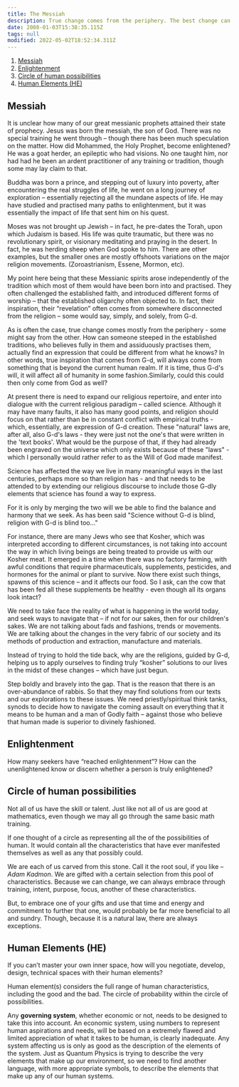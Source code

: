 ```yaml
---
title: The Messiah
description: True change comes from the periphery. The best change can be
date: 2008-01-03T15:38:35.115Z
tags: null
modified: 2022-05-02T18:52:34.311Z
---
```


1. [Messiah](#messiah)
2. [Enlightenment](#enlightenment)
3. [Circle of human possibilities](#circle-of-human-possibilities)
4. [Human Elements (HE)](#human-elements-he)

## Messiah

It is unclear how many of our great messianic prophets attained their state of prophecy. Jesus was born the messiah, the son of God. There was no special training he went through – though there has been much speculation on the matter. How did Mohammed, the Holy Prophet, become enlightened? He was a goat herder, an epileptic who had visions. No one taught him, nor had had he been an ardent practitioner of any training or tradition, though some may lay claim to that.

Buddha was born a prince, and stepping out of luxury into poverty, after encountering the real struggles of life, he went on a long journey of exploration – essentially rejecting all the mundane aspects of life. He may have studied and practised many paths to enlightenment, but it was essentially the impact of life that sent him on his quest.

Moses was not brought up Jewish – in fact, he pre-dates the Torah, upon which Judaism is based. His life was quite traumatic, but there was no revolutionary spirit, or visionary meditating and praying in the desert. In fact, he was herding sheep when God spoke to him. There are other examples, but the smaller ones are mostly offshoots variations on the major religion movements. (Zoroastrianism, Essene, Mormon, etc).

My point here being that these Messianic spirits arose independently of the tradition which most of them would have been born into and practised. They often challenged the established faith, and introduced different forms of worship – that the established oligarchy often objected to. In fact, their inspiration, their “revelation” often comes from somewhere disconnected from the religion – some would say, simply, and solely, from G-d.

As is often the case, true change comes mostly from the periphery - some might say from the other. How can someone steeped in the established traditions, who believes fully in them and assiduously practises them, actually find an expression that could be different from what he knows? In other words, true inspiration that comes from G-d, will always come from something that is beyond the current human realm. If it is time, thus G-d's will, it will affect all of humanity in some fashion.Similarly, could this could then only come from God as well?

At present there is need to expand our religious repertoire, and enter into dialogue with the current religious paradigm – called science. Although it may have many faults, it also has many good points, and religion should focus on that rather than be in constant conflict with empirical truths - which, essentially, are expression of G-d creation. These "natural" laws are, after all, also G-d's laws - they were just not the one's that were written in the 'text books'. What would be the purpose of that, if they had already been engraved on the universe which only exists because of these "laws" - which I personally would rather refer to as the Will of God made manifest.

Science has affected the way we live in many meaningful ways in the last centuries, perhaps more so than religion has - and that needs to be attended to by extending our religious discourse to include those G-dly elements that science has found a way to express.

For it is only by merging the two will we be able to find the balance and harmony that we seek. As has been said "Science without G-d is blind, religion with G-d is blind too..."

For instance, there are many Jews who see that Kosher, which was interpreted according to different circumstances, is not taking into account the way in which living beings are being treated to provide us with our Kosher meat. It emerged in a time when there was no factory farming, with awful conditions that require pharmaceuticals, supplements, pesticides, and hormones for the animal or plant to survive. Now there exist such things, spawns of this science – and it affects our food. So I ask, can the cow that has been fed all these supplements be healthy - even though all its organs look intact?

We need to take face the reality of what is happening in the world today, and seek ways to navigate that – if not for our sakes, then for our children's sakes. We are not talking about fads and fashions, trends or movements. We are talking about the changes in the very fabric of our society and its methods of production and extraction, manufacture and materials.

Instead of trying to hold the tide back, why are the religions, guided by G-d, helping us to apply ourselves to finding truly “kosher” solutions to our lives in the midst of these changes – which have just begun.

Step boldly and bravely into the gap. That is the reason that there is an over-abundance of rabbis. So that they may find solutions from our texts and our explorations to these issues. We need priestly/spiritual think tanks, synods to decide how to navigate the coming assault on everything that it means to be human and a man of Godly faith – against those who believe that human made is superior to divinely fashioned.

## Enlightenment

How many seekers have “reached enlightenment”? How can the unenlightened know or discern whether a person is truly enlightened?

## Circle of human possibilities

Not all of us have the skill or talent. Just like not all of us are good at mathematics, even though we may all go through the same basic math training.

If one thought of a circle as representing all the of the possibilities of human. It would contain all the characteristics that have ever manifested themselves as well as any that possibly could.

We are each of us carved from this stone. Call it the root soul, if you like – _Adam Kadmon_. We are gifted with a certain selection from this pool of characteristics. Because we can change, we can always embrace through training, intent, purpose, focus, another of these characteristics.

But, to embrace one of your gifts and use that time and energy and commitment to further that one, would probably be far more beneficial to all and sundry. Though, because it is a natural law, there are always exceptions.

## Human Elements (HE)

If you can’t master your own inner space, how will you negotiate, develop, design, technical spaces with their human elements?

Human element(s) considers the full range of human characteristics, including the good and the bad. The circle of probability within the circle of possibilities.

Any **governing system**, whether economic or not, needs to be designed to take this into account. An economic system, using numbers to represent human aspirations and needs, will be based on a extremely flawed and limited appreciation of what it takes to be human, is clearly inadequate. Any system affecting us is only as good as the description of the elements of the system. Just as Quantum Physics is trying to describe the very elements that make up our environment, so we need to find another language, with more appropriate symbols, to describe the elements that make up any of our human systems.
